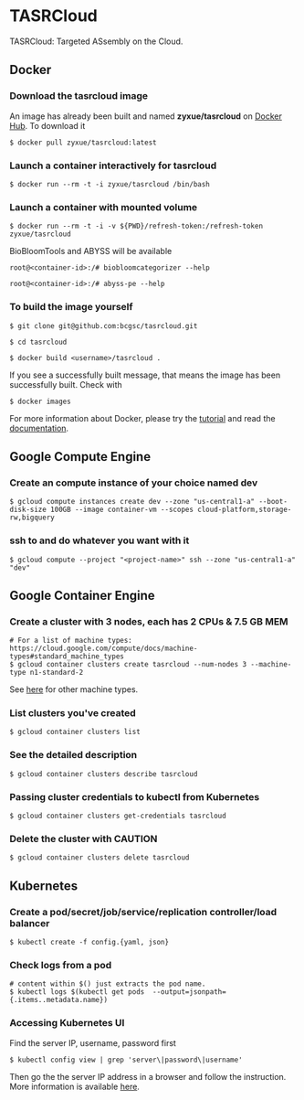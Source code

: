 # TASRCloud

TASRCloud: Targeted ASsembly on the Cloud.

## Docker

### Download the tasrcloud image

An image has already been built and named **zyxue/tasrcloud**  on
[Docker Hub](https://hub.docker.com/r/zyxue/tasrcloud/). To download it

    $ docker pull zyxue/tasrcloud:latest


### Launch a container interactively for tasrcloud

    $ docker run --rm -t -i zyxue/tasrcloud /bin/bash

### Launch a container with mounted volume

    $ docker run --rm -t -i -v ${PWD}/refresh-token:/refresh-token zyxue/tasrcloud

BioBloomTools and ABYSS will be available

    root@<container-id>:/# biobloomcategorizer --help

    root@<container-id>:/# abyss-pe --help

### To build the image yourself

    $ git clone git@github.com:bcgsc/tasrcloud.git

    $ cd tasrcloud

    $ docker build <username>/tasrcloud .

If you see a successfully built message, that means the image has been
successfully built. Check with

    $ docker images

For more information about Docker, please try the
[tutorial](https://docs.docker.com/linux/) and read the
[documentation](https://docs.docker.com/).

## Google Compute Engine

### Create an compute instance of your choice named dev

    $ gcloud compute instances create dev --zone "us-central1-a" --boot-disk-size 100GB --image container-vm --scopes cloud-platform,storage-rw,bigquery

### ssh to and do whatever you want with it

    $ gcloud compute --project "<project-name>" ssh --zone "us-central1-a" "dev"

## Google Container Engine

### Create a cluster with 3 nodes, each has 2 CPUs & 7.5 GB MEM

    # For a list of machine types: https://cloud.google.com/compute/docs/machine-types#standard_machine_types
    $ gcloud container clusters create tasrcloud --num-nodes 3 --machine-type n1-standard-2

See [here](https://cloud.google.com/compute/docs/machine-types) for other machine types.

### List clusters you've created

    $ gcloud container clusters list

### See the detailed description

    $ gcloud container clusters describe tasrcloud

### Passing cluster credentials to kubectl from Kubernetes

    $ gcloud container clusters get-credentials tasrcloud

### Delete the cluster with CAUTION

    $ gcloud container clusters delete tasrcloud

## Kubernetes

### Create a pod/secret/job/service/replication controller/load balancer

    $ kubectl create -f config.{yaml, json}

### Check logs from a pod

    # content within $() just extracts the pod name.
    $ kubectl logs $(kubectl get pods  --output=jsonpath={.items..metadata.name})

### Accessing Kubernetes UI

Find the server IP, username, password first

    $ kubectl config view | grep 'server\|password\|username'

Then go the the server IP address in a browser and follow the instruction. More
information is available [here](https://github.com/kubernetes/kubernetes/blob/v1.0.6/docs/user-guide/ui.md).
